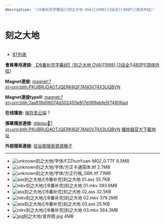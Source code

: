 ```yaml
---
description: '[冷番补完字幕组][刻之大地 OVA][1998][3话全][480P][简体外挂]'
---
```


# 刻之大地



<figure><img src="http://lain.bgm.tv/pic/cover/l/db/26/73763_PeZVo.jpg" alt=""><figcaption></figcaption></figure>

* [BT列表](https://share.dmhy.org/topics/view/466077_OVA_1998_3_480P.html#tabs-1)

**會員專用連接:** [【冷番补完字幕组】\[刻之大地 OVA\]\[1998\] \[3话全\]\[480P\]\[简体外挂\]](https://dl.dmhy.org/2017/07/23/7aa818d06074d302455e817e069abfe5f74806ad.torrent)

**Magnet連接:** [magnet:?xt=urn:btih:PKUBRUDAOTJQERK6QF7ANGV74X3UQBVN](https://magnet/?xt=urn:btih:PKUBRUDAOTJQERK6QF7ANGV74X3UQBVN\&dn=\&tr=http%3A%2F%2F104.238.198.186%3A8000%2Fannounce\&tr=udp%3A%2F%2F104.238.198.186%3A8000%2Fannounce\&tr=http%3A%2F%2Ftracker.openbittorrent.com%3A80%2Fannounce\&tr=http%3A%2F%2Ftracker.publicbt.com%3A80%2Fannounce\&tr=http%3A%2F%2Ftracker.prq.to%2Fannounce\&tr=http%3A%2F%2Fopen.acgtracker.com%3A1096%2Fannounce\&tr=http%3A%2F%2Ftr.bangumi.moe%3A6969%2Fannounce\&tr=https%3A%2F%2Ft-115.rhcloud.com%2Fonly_for_ylbud\&tr=http%3A%2F%2Fbtfile.sdo.com%3A6961%2Fannounce\&tr=http%3A%2F%2Fexodus.desync.com%3A6969%2Fannounce\&tr=https%3A%2F%2Ftr.bangumi.moe%3A9696%2Fannounce\&tr=http%3A%2F%2F121.14.98.151%3A9090%2Fannounce\&tr=http%3A%2F%2F173.254.204.71%3A1096%2Fannounce\&tr=http%3A%2F%2F188.190.120.74%3A80%2Fannounce\&tr=http%3A%2F%2F94.228.192.98%2Fannounce\&tr=http%3A%2F%2F95.68.246.30%3A80%2Fannounce\&tr=http%3A%2F%2Fanisaishuu.de%3A2710%2Fannounce)

**Magnet連接typeII:** [magnet:?xt=urn:btih:7aa818d06074d302455e817e069abfe5f74806ad](https://magnet/?xt=urn:btih:7aa818d06074d302455e817e069abfe5f74806ad)

**在线播放:** [保存至云端](https://mypikpak.com/drive/url-checker?url=magnet:?xt=urn:btih:7aa818d06074d302455e817e069abfe5f74806ad) ?

**彈幕播放連接:** [ddplay:magnet:?xt=urn:btih:PKUBRUDAOTJQERK6QF7ANGV74X3UQBVN](ddplay:magnet:?xt=urn:btih:PKUBRUDAOTJQERK6QF7ANGV74X3UQBVN\&dn=\&tr=http%3A%2F%2F104.238.198.186%3A8000%2Fannounce\&tr=udp%3A%2F%2F104.238.198.186%3A8000%2Fannounce\&tr=http%3A%2F%2Ftracker.openbittorrent.com%3A80%2Fannounce\&tr=http%3A%2F%2Ftracker.publicbt.com%3A80%2Fannounce\&tr=http%3A%2F%2Ftracker.prq.to%2Fannounce\&tr=http%3A%2F%2Fopen.acgtracker.com%3A1096%2Fannounce\&tr=http%3A%2F%2Ftr.bangumi.moe%3A6969%2Fannounce\&tr=https%3A%2F%2Ft-115.rhcloud.com%2Fonly_for_ylbud\&tr=http%3A%2F%2Fbtfile.sdo.com%3A6961%2Fannounce\&tr=http%3A%2F%2Fexodus.desync.com%3A6969%2Fannounce\&tr=https%3A%2F%2Ftr.bangumi.moe%3A9696%2Fannounce\&tr=http%3A%2F%2F121.14.98.151%3A9090%2Fannounce\&tr=http%3A%2F%2F173.254.204.71%3A1096%2Fannounce\&tr=http%3A%2F%2F188.190.120.74%3A80%2Fannounce\&tr=http%3A%2F%2F94.228.192.98%2Fannounce\&tr=http%3A%2F%2F95.68.246.30%3A80%2Fannounce\&tr=http%3A%2F%2Fanisaishuu.de%3A2710%2Fannounce) [播放器官方下載地址](http://www.dandanplay.com/?from=dmhy)

**外部搜索連接:** [從谷歌搜索資源種子](https://www.google.com/search?oe=utf-8\&q=7aa818d06074d302455e817e069abfe5f74806ad)

***

* ![unknown](https://share.dmhy.org/images/icon/unknown.gif)刻之大地/字体/FZZhunYuan-M02\_0.TTF 9.5MB
* ![unknown](https://share.dmhy.org/images/icon/unknown.gif)刻之大地/字体/方正卡通简体.ttf 2.7MB
* ![unknown](https://share.dmhy.org/images/icon/unknown.gif)刻之大地/字体/方正行楷\_GBK.ttf 7.1MB
* ![ass](https://share.dmhy.org/images/icon/ass.gif)刻之大地/\[冷番补完]刻之大地 01.ass 35.7KB
* ![mkv](https://share.dmhy.org/images/icon/mkv.gif)刻之大地/\[冷番补完]刻之大地 01.mkv 393.6MB
* ![ass](https://share.dmhy.org/images/icon/ass.gif)刻之大地/\[冷番补完]刻之大地 02.ass 32.5KB
* ![mkv](https://share.dmhy.org/images/icon/mkv.gif)刻之大地/\[冷番补完]刻之大地 02.mkv 379.2MB
* ![ass](https://share.dmhy.org/images/icon/ass.gif)刻之大地/\[冷番补完]刻之大地 03.ass 25.1KB
* ![mkv](https://share.dmhy.org/images/icon/mkv.gif)刻之大地/\[冷番补完]刻之大地 03.mkv 364.3MB
* ![jpg](https://share.dmhy.org/images/icon/jpg.gif)刻之大地/宣传图.jpg 4MB
